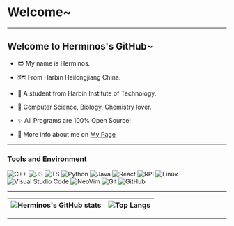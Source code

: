 
# Welcome~
---

## Welcome to Herminos's GitHub~

- 😎 My name is Herminos.

- 🗺️ From Harbin Heilongjiang China.

- 🏫 A student from Harbin Institute of Technology.

- 📘 Computer Science, Biology, Chemistry lover.

- ✨ All Programs are 100% Open Source! 

- 🎈 More info about me on [My Page](https://www.herminos.site)

---

### Tools and Environment


![C++](https://img.shields.io/badge/-C++-05122A?style=flat&logo=C%2B%2B&logoColor=00599C)
![JS](https://img.shields.io/badge/-JavaScript-05122A?style=flat&logo=javascript&logoColor=#F7DF1E)
![TS](https://img.shields.io/badge/-TypeScript-05122A?style=flat&logo=typescript&logoColor=#3178C6)
![Python](https://img.shields.io/badge/-Python-05122A?style=flat&logo=Python&logoColor=3376AB)
![Java](https://img.shields.io/badge/-OpenJDK-05122A?style=flat&logo=openjdk&logoColor=FFFFFF)
![React](https://img.shields.io/badge/-React-05122A?style=flat&logo=react&logoColor=#61DAFB)
![RPI](https://img.shields.io/badge/-RaspberryPi-05122A?style=flat&logo=raspberrypi&logoColor=A22846)
![Linux](https://img.shields.io/badge/-Kubuntu-05122A?style=flat&logo=kubuntu&logoColor=0079C1)
![Visual Studio Code](https://img.shields.io/badge/-VSCode-05122A?style=flat&logo=visualstudiocode&logoColor=00599C)
![NeoVim](https://img.shields.io/badge/-NeoVim-05122A?style=flat&logo=neovim&logoColor=#57A143)
![Git](https://img.shields.io/badge/-Git-05122A?style=flat&logo=git&logoColor=F05032)
![GitHub](https://img.shields.io/badge/-GitHub-05122A?style=flat&logo=github&logoColor=white)

---

| ![Herminos's GitHub stats](https://github-readme-stats.vercel.app/api?username=Herminos&show_icons=true&theme=radical) | ![Top Langs](https://github-readme-stats.vercel.app/api/top-langs/?username=Herminos&layout=compact) |
| ---- | ---- |
---
